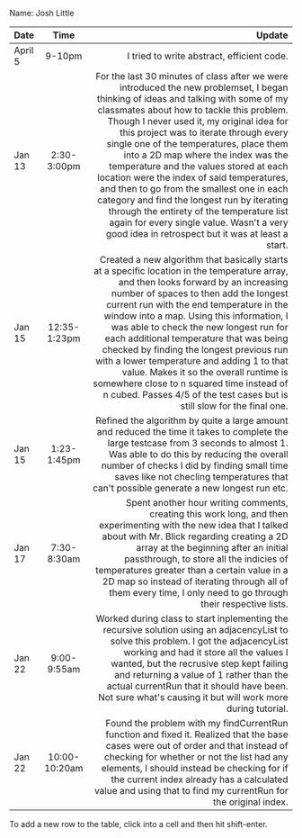 Name: Josh Little

| Date    |     Time      |                                                                                                                                                                                                                                                                                                                                                                                                                                                                                                                                                                                                                                                                                     Update |
|:--------|:-------------:|-------------------------------------------------------------------------------------------------------------------------------------------------------------------------------------------------------------------------------------------------------------------------------------------------------------------------------------------------------------------------------------------------------------------------------------------------------------------------------------------------------------------------------------------------------------------------------------------------------------------------------------------------------------------------------------------:|
| April 5 |    9-10pm     |                                                                                                                                                                                                                                                                                                                                                                                                                                                                                                                                                                                                                                                 I tried to write abstract, efficient code. |
| Jan 13  |  2:30-3:00pm  | For the last 30 minutes of class after we were introduced the new problemset, I began thinking of ideas and talking with some of my classmates about how to tackle this problem. Though I never used it, my original idea for this project was to iterate through every single one of the temperatures, place them into a 2D map where the index was the temperature and the values stored at each location were the index of said temperatures, and then to go from the smallest one in each category and find the longest run by iterating through the entirety of the temperature list again for every single value. Wasn't a very good idea in retrospect but it was at least a start. |
| Jan 15  | 12:35-1:23pm  |                                                                  Created a new algorithm that basically starts at a specific location in the temperature array, and then looks forward by an increasing number of spaces to then add the longest current run with the end temperature in the window into a map. Using this information, I was able to check the new longest run for each additional temperature that was being checked by finding the longest previous run with a lower temperature and adding 1 to that value. Makes it so the overall runtime is somewhere close to n squared time instead of n cubed. Passes 4/5 of the test cases but is still slow for the final one. |
| Jan 15  |  1:23-1:45pm  |                                                                                                                                                                                                                                                                                                                                                                   Refined the algorithm by quite a large amount and reduced the time it takes to complete the large testcase from 3 seconds to almost 1. Was able to do this by reducing the overall number of checks I did by finding small time saves like not checling temperatures that can't possible generate a new longest run etc. |
| Jan 17  |  7:30-8:30am  |                                                                                                                                                                                                                                                                        Spent another hour writing comments, creating this work long, and then experimenting with the new idea that I talked about with Mr. Blick regarding creating a 2D array at the beginning after an initial passthrough, to store all the indicies of temperatures greater than a certain value in a 2D map so instead of iterating through all of them every time, I only need to go through their respective lists. |
| Jan 22  |  9:00-9:55am  |                                                                                                                                                                                                                                                                                                         Worked during class to start inplementing the recursive solution using an adjacencyList to solve this problem. I got the adjacencyList working and had it store all the values I wanted, but the recrusive step kept failing and returning a value of 1 rather than the actual currentRun that it should have been. Not sure what's causing it but will work more during tutorial. |
| Jan 22  | 10:00-10:20am |                                                                                                                                                                                                                                                                                                                                               Found the problem with my findCurrentRun function and fixed it. Realized that the base cases were out of order and that instead of checking for whether or not the list had any elements, I should instead be checking for if the current index already has a calculated value and using that to find my currentRun for the original index.  |


To add a new row to the table, click into a cell and then hit shift-enter.